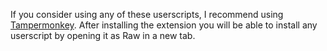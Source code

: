 If you consider using any of these userscripts, I recommend using [Tampermonkey](https://violentmonkey.github.io/). After installing the extension you will be able to install any userscript by opening it as Raw in a new tab.
